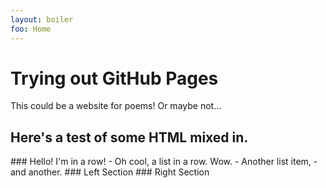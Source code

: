 ```yaml
---
layout: boiler
foo: Home
---
```

# Trying out GitHub Pages
This could be a website for poems! Or maybe not...

## Here's a test of some HTML mixed in.
<div class='row' markdown="1">
    ### Hello! I'm in a row!
    - Oh cool, a list in a row. Wow.
    - Another list item,
    - and another.
</span>
<span class='row'>
    <span class='col' markdown="1">
        ### Left Section
    </span>
    <span class='col' markdown="1">
        ### Right Section
    </span>
</span>